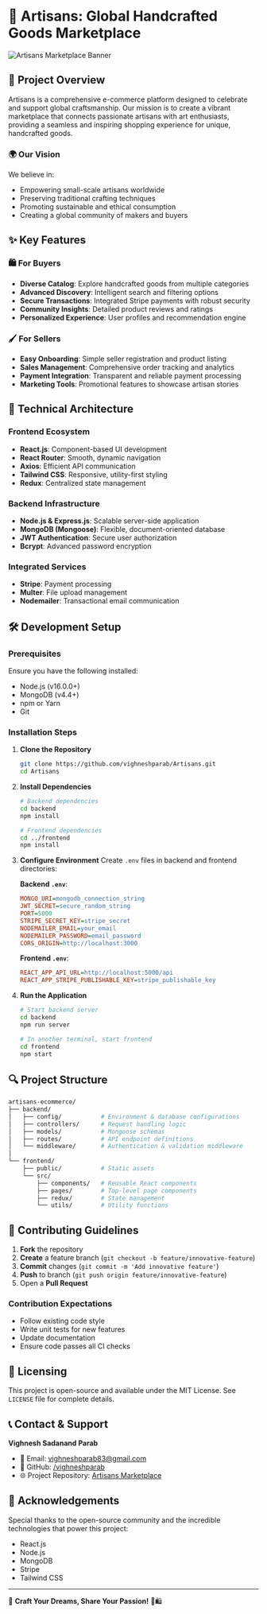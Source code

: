 # 🏺 Artisans: Global Handcrafted Goods Marketplace

![Artisans Marketplace Banner]([https://source.unsplash.com/1600x600/?handmade,crafts](https://github.com/vighneshparab/Artisans/blob/e76940b27c8b5f596be592c9f3c64cdd3214df8e/Banner.png))

## 📝 Project Overview

Artisans is a comprehensive e-commerce platform designed to celebrate and support global craftsmanship. Our mission is to create a vibrant marketplace that connects passionate artisans with art enthusiasts, providing a seamless and inspiring shopping experience for unique, handcrafted goods.

### 🌍 Our Vision

We believe in:
- Empowering small-scale artisans worldwide
- Preserving traditional crafting techniques
- Promoting sustainable and ethical consumption
- Creating a global community of makers and buyers

## ✨ Key Features

### 🛍️ For Buyers
- **Diverse Catalog**: Explore handcrafted goods from multiple categories
- **Advanced Discovery**: Intelligent search and filtering options
- **Secure Transactions**: Integrated Stripe payments with robust security
- **Community Insights**: Detailed product reviews and ratings
- **Personalized Experience**: User profiles and recommendation engine

### 🖌️ For Sellers
- **Easy Onboarding**: Simple seller registration and product listing
- **Sales Management**: Comprehensive order tracking and analytics
- **Payment Integration**: Transparent and reliable payment processing
- **Marketing Tools**: Promotional features to showcase artisan stories

## 🚀 Technical Architecture

### Frontend Ecosystem
- **React.js**: Component-based UI development
- **React Router**: Smooth, dynamic navigation
- **Axios**: Efficient API communication
- **Tailwind CSS**: Responsive, utility-first styling
- **Redux**: Centralized state management

### Backend Infrastructure
- **Node.js & Express.js**: Scalable server-side application
- **MongoDB (Mongoose)**: Flexible, document-oriented database
- **JWT Authentication**: Secure user authorization
- **Bcrypt**: Advanced password encryption

### Integrated Services
- **Stripe**: Payment processing
- **Multer**: File upload management
- **Nodemailer**: Transactional email communication

## 🛠️ Development Setup

### Prerequisites

Ensure you have the following installed:
- Node.js (v16.0.0+)
- MongoDB (v4.4+)
- npm or Yarn
- Git

### Installation Steps

1. **Clone the Repository**
   ```bash
   git clone https://github.com/vighneshparab/Artisans.git
   cd Artisans
   ```

2. **Install Dependencies**
   ```bash
   # Backend dependencies
   cd backend
   npm install

   # Frontend dependencies
   cd ../frontend
   npm install
   ```

3. **Configure Environment**
   Create `.env` files in backend and frontend directories:

   **Backend `.env`**:
   ```ini
   MONGO_URI=mongodb_connection_string
   JWT_SECRET=secure_random_string
   PORT=5000
   STRIPE_SECRET_KEY=stripe_secret
   NODEMAILER_EMAIL=your_email
   NODEMAILER_PASSWORD=email_password
   CORS_ORIGIN=http://localhost:3000
   ```

   **Frontend `.env`**:
   ```ini
   REACT_APP_API_URL=http://localhost:5000/api
   REACT_APP_STRIPE_PUBLISHABLE_KEY=stripe_publishable_key
   ```

4. **Run the Application**
   ```bash
   # Start backend server
   cd backend
   npm run server

   # In another terminal, start frontend
   cd frontend
   npm start
   ```

## 🔍 Project Structure

```bash
artisans-ecommerce/
├── backend/
│   ├── config/           # Environment & database configurations
│   ├── controllers/      # Request handling logic
│   ├── models/           # Mongoose schemas
│   ├── routes/           # API endpoint definitions
│   └── middleware/       # Authentication & validation middleware
│
└── frontend/
    ├── public/           # Static assets
    └── src/
        ├── components/   # Reusable React components
        ├── pages/        # Top-level page components
        ├── redux/        # State management
        └── utils/        # Utility functions
```

## 🤝 Contributing Guidelines

1. **Fork** the repository
2. **Create** a feature branch (`git checkout -b feature/innovative-feature`)
3. **Commit** changes (`git commit -m 'Add innovative feature'`)
4. **Push** to branch (`git push origin feature/innovative-feature`)
5. Open a **Pull Request**

### Contribution Expectations
- Follow existing code style
- Write unit tests for new features
- Update documentation
- Ensure code passes all CI checks

## 📄 Licensing

This project is open-source and available under the MIT License. See `LICENSE` file for complete details.

## 📞 Contact & Support

**Vighnesh Sadanand Parab**
- 📧 Email: vighneshparab83@gmail.com
- 🔗 GitHub: [/vighneshparab](https://github.com/vighneshparab)
- 🌐 Project Repository: [Artisans Marketplace](https://github.com/vighneshparab/Artisans/)

## 🙏 Acknowledgements

Special thanks to the open-source community and the incredible technologies that power this project:
- React.js
- Node.js
- MongoDB
- Stripe
- Tailwind CSS

---

🚀 **Craft Your Dreams, Share Your Passion!** 🎨🛍️
